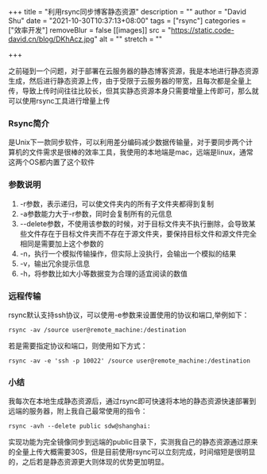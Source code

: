 +++
title = "利用rsync同步博客静态资源"
description = ""
author = "David Shu"
date = "2021-10-30T10:37:13+08:00"
tags = ["rsync"]
categories = ["效率开发"]
removeBlur = false
[[images]]
  src = "https://static.code-david.cn/blog/DKhAcz.jpg"
  alt = ""
  stretch = ""

+++

之前碰到一个问题，对于部署在云服务器的静态博客资源，我是本地进行静态资源生成，然后进行静态资源上传，由于受限于云服务器的带宽，且每次都是全量上传，导致上传时间往往比较长，但其实静态资源本身只需要增量上传即可，那么就可以使用rsync工具进行增量上传

### Rsync简介

是Unix下一款同步软件，可以利用差分编码减少数据传输量，对于要同步两个计算机的文件需求是很棒的效率工具，我使用的本地端是mac，远端是linux，通常这两个OS都内置了这个软件

### 参数说明

1. -r参数，表示递归，可以使文件夹内的所有子文件夹都得到复制
2. -a参数能力大于-r参数，同时会复制所有的元信息
3. --delete参数，不使用该参数的时候，对于目标文件夹不执行删除，会导致某些文件存在于目标文件夹而不存在于源文件夹，要保持目标文件和源文件完全相同是需要加上这个参数的
4. -n，执行一个模拟传输操作，但实际上没执行，会输出一个模拟的结果
5. -v，输出冗余提示信息
6. -h，将参数比如大小等数据变为合理的适宜阅读的数值

### 远程传输

rsync默认支持ssh协议，可以使用-e参数来设置使用的协议和端口,举例如下：

```shell
rsync -av /source user@remote_machine:/destination
```

若是需要指定协议和端口，则使用如下方式：
```shell
rsync -av -e 'ssh -p 10022' /source user@remote_machine:/destination
```

### 小结

我每次在本地生成静态资源后，通过rsync即可快速将本地的静态资源快速部署到远端的服务器，附上我自己最常使用的指令：

```shell
rsync -avh --delete public sdw@shanghai:
```

实现功能为完全镜像同步到远端的public目录下，实测我自己的静态资源通过原来的全量上传大概需要30S，但是目前使用rsync可以立刻完成，时间缩短是很明显的，之后若是静态资源更大则体现的优势更加明显。
